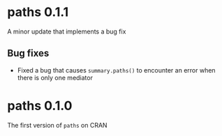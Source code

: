 # paths 0.1.1

A minor update that implements a bug fix

## Bug fixes
- Fixed a bug that causes `summary.paths()` to encounter an error when there is only one mediator

# paths 0.1.0

The first version of `paths` on CRAN
